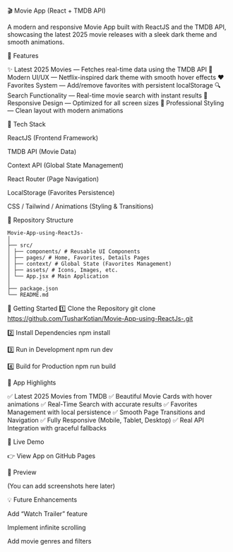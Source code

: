 🎬 Movie App (React + TMDB API)

A modern and responsive Movie App built with ReactJS and the TMDB API, showcasing the latest 2025 movie releases with a sleek dark theme and smooth animations.

🌟 Features

✨ Latest 2025 Movies — Fetches real-time data using the TMDB API
🎨 Modern UI/UX — Netflix-inspired dark theme with smooth hover effects
❤️ Favorites System — Add/remove favorites with persistent localStorage
🔍 Search Functionality — Real-time movie search with instant results
📱 Responsive Design — Optimized for all screen sizes
💫 Professional Styling — Clean layout with modern animations

🧠 Tech Stack

ReactJS (Frontend Framework)

TMDB API (Movie Data)

Context API (Global State Management)

React Router (Page Navigation)

LocalStorage (Favorites Persistence)

CSS / Tailwind / Animations (Styling & Transitions)

 📁 Repository Structure
```
Movie-App-using-ReactJs-
│
├── src/
│ ├── components/ # Reusable UI Components
│ ├── pages/ # Home, Favorites, Details Pages
│ ├── context/ # Global State (Favorites Management)
│ ├── assets/ # Icons, Images, etc.
│ └── App.jsx # Main Application
│
├── package.json
└── README.md
```

🚀 Getting Started
1️⃣ Clone the Repository
git clone https://github.com/TusharKotian/Movie-App-using-ReactJs-.git

2️⃣ Install Dependencies
npm install

3️⃣ Run in Development
npm run dev

4️⃣ Build for Production
npm run build

🌈 App Highlights

✅ Latest 2025 Movies from TMDB
✅ Beautiful Movie Cards with hover animations
✅ Real-Time Search with accurate results
✅ Favorites Management with local persistence
✅ Smooth Page Transitions and Navigation
✅ Fully Responsive (Mobile, Tablet, Desktop)
✅ Real API Integration with graceful fallbacks

🔗 Live Demo

👉 View App on GitHub Pages

📸 Preview

(You can add screenshots here later)

💡 Future Enhancements

Add “Watch Trailer” feature

Implement infinite scrolling

Add movie genres and filters
